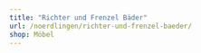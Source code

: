 ```yaml
---
title: "Richter und Frenzel Bäder"
url: /noerdlingen/richter-und-frenzel-baeder/
shop: Möbel
---
```

